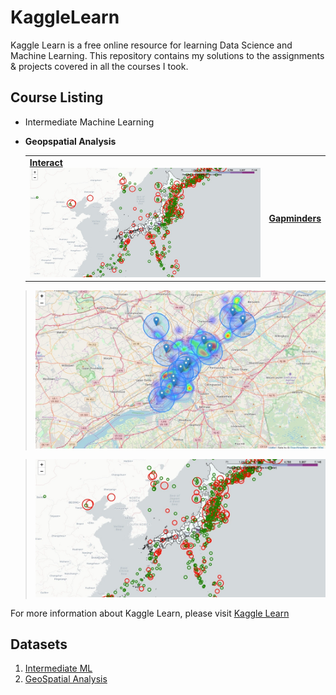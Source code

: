 # KaggleLearn
Kaggle Learn is a free online resource for learning Data Science and Machine Learning. This repository contains my solutions to the assignments & projects covered in all the courses I took.

## Course Listing
- Intermediate Machine Learning

- **Geopspatial Analysis**

  <table>
     <tr>
       <td border=1><a href="https://github.com/LotaIbe/KaggleLearn/blob/master/GeoSpatial%20Analysis/Plots/map1.JPG"><b>Interact</b></a><br>
         <a href="https://github.com/LotaIbe/KaggleLearn/blob/master/GeoSpatial%20Analysis/Plots/map1.JPG"><img src="https://github.com/LotaIbe/KaggleLearn/blob/master/GeoSpatial%20Analysis/Plots/map2.JPG" /></a></td>
       <td border=1><a href="https://github.com/LotaIbe/KaggleLearn/blob/master/GeoSpatial%20Analysis/Plots/map2.JPG"><b>Gapminders</b></a><br>
     <tr>
   </table>
   
> ![GeoMaps](https://github.com/LotaIbe/KaggleLearn/blob/master/GeoSpatial%20Analysis/Plots/map1.JPG)

> ![GeoMaps2](https://github.com/LotaIbe/KaggleLearn/blob/master/GeoSpatial%20Analysis/Plots/map2.JPG)


For more information about Kaggle Learn, please visit   <a href = "https://www.kaggle.com/learn/"> Kaggle Learn </a>

## Datasets
1.  <a href ="https://www.kaggle.com/c/home-data-for-ml-course"> Intermediate ML </a>
2. <a href ="https://www.kaggle.com/alexisbcook/geospatial-learn-course-data"> GeoSpatial Analysis </a>
